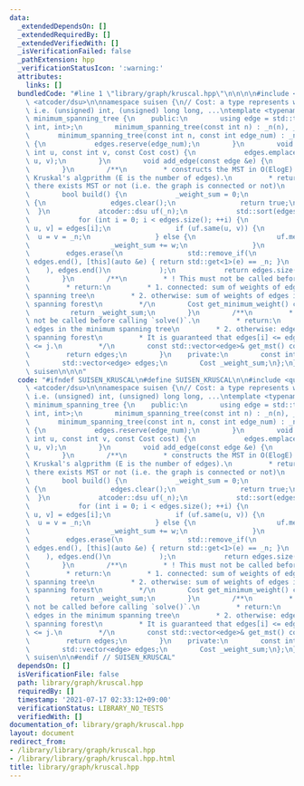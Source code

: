 ```yaml
---
data:
  _extendedDependsOn: []
  _extendedRequiredBy: []
  _extendedVerifiedWith: []
  _isVerificationFailed: false
  _pathExtension: hpp
  _verificationStatusIcon: ':warning:'
  attributes:
    links: []
  bundledCode: "#line 1 \"library/graph/kruscal.hpp\"\n\n\n\n#include <queue>\n#include\
    \ <atcoder/dsu>\n\nnamespace suisen {\n// Cost: a type represents weights of edges\
    \ i.e. (unsigned) int, (unsigned) long long, ...\ntemplate <typename Cost>\nclass\
    \ minimum_spanning_tree {\n    public:\n        using edge = std::tuple<Cost,\
    \ int, int>;\n        minimum_spanning_tree(const int n) : _n(n), _m(0) {}\n \
    \       minimum_spanning_tree(const int n, const int edge_num) : _n(n), _m(edge_num)\
    \ {\n            edges.reserve(edge_num);\n        }\n        void add_edge(const\
    \ int u, const int v, const Cost cost) {\n            edges.emplace_back(cost,\
    \ u, v);\n        }\n        void add_edge(const edge &e) {\n            edges.push_back(e);\n\
    \        }\n        /**\n         * constructs the MST in O(ElogE) time using\
    \ Kruskal's algprithm (E is the number of edges).\n         * return: whether\
    \ there exists MST or not (i.e. the graph is connected or not)\n         */\n\
    \        bool build() {\n            _weight_sum = 0;\n            if (_n == 0)\
    \ {\n                edges.clear();\n                return true;\n          \
    \  }\n            atcoder::dsu uf(_n);\n            std::sort(edges.begin(), edges.end());\n\
    \            for (int i = 0; i < edges.size(); ++i) {\n                auto &[w,\
    \ u, v] = edges[i];\n                if (uf.same(u, v)) {\n                  \
    \  u = v = _n;\n                } else {\n                    uf.merge(u, v);\n\
    \                    _weight_sum += w;\n                }\n            }\n   \
    \         edges.erase(\n                std::remove_if(\n                    edges.begin(),\
    \ edges.end(), [this](auto &e) { return std::get<1>(e) == _n; }\n            \
    \    ), edges.end()\n            );\n            return edges.size() == _n - 1;\n\
    \        }\n        /**\n         * ! This must not be called before calling `solve()`.\n\
    \         * return:\n         * 1. connected: sum of weights of edges in the minimum\
    \ spanning tree\n         * 2. otherwise: sum of weights of edges in the minimum\
    \ spanning forest\n         */\n        Cost get_minimum_weight() const {\n  \
    \          return _weight_sum;\n        }\n        /**\n         * ! This must\
    \ not be called before calling `solve()`.\n         * return:\n         * 1. connected:\
    \ edges in the minimum spanning tree\n         * 2. otherwise: edges in the minimum\
    \ spanning forest\n         * It is guaranteed that edges[i] <= edges[j] iff i\
    \ <= j.\n         */\n        const std::vector<edge>& get_mst() const {\n   \
    \         return edges;\n        }\n    private:\n        const int _n, _m;\n\
    \        std::vector<edge> edges;\n        Cost _weight_sum;\n};\n} // namespace\
    \ suisen\n\n\n"
  code: "#ifndef SUISEN_KRUSCAL\n#define SUISEN_KRUSCAL\n\n#include <queue>\n#include\
    \ <atcoder/dsu>\n\nnamespace suisen {\n// Cost: a type represents weights of edges\
    \ i.e. (unsigned) int, (unsigned) long long, ...\ntemplate <typename Cost>\nclass\
    \ minimum_spanning_tree {\n    public:\n        using edge = std::tuple<Cost,\
    \ int, int>;\n        minimum_spanning_tree(const int n) : _n(n), _m(0) {}\n \
    \       minimum_spanning_tree(const int n, const int edge_num) : _n(n), _m(edge_num)\
    \ {\n            edges.reserve(edge_num);\n        }\n        void add_edge(const\
    \ int u, const int v, const Cost cost) {\n            edges.emplace_back(cost,\
    \ u, v);\n        }\n        void add_edge(const edge &e) {\n            edges.push_back(e);\n\
    \        }\n        /**\n         * constructs the MST in O(ElogE) time using\
    \ Kruskal's algprithm (E is the number of edges).\n         * return: whether\
    \ there exists MST or not (i.e. the graph is connected or not)\n         */\n\
    \        bool build() {\n            _weight_sum = 0;\n            if (_n == 0)\
    \ {\n                edges.clear();\n                return true;\n          \
    \  }\n            atcoder::dsu uf(_n);\n            std::sort(edges.begin(), edges.end());\n\
    \            for (int i = 0; i < edges.size(); ++i) {\n                auto &[w,\
    \ u, v] = edges[i];\n                if (uf.same(u, v)) {\n                  \
    \  u = v = _n;\n                } else {\n                    uf.merge(u, v);\n\
    \                    _weight_sum += w;\n                }\n            }\n   \
    \         edges.erase(\n                std::remove_if(\n                    edges.begin(),\
    \ edges.end(), [this](auto &e) { return std::get<1>(e) == _n; }\n            \
    \    ), edges.end()\n            );\n            return edges.size() == _n - 1;\n\
    \        }\n        /**\n         * ! This must not be called before calling `solve()`.\n\
    \         * return:\n         * 1. connected: sum of weights of edges in the minimum\
    \ spanning tree\n         * 2. otherwise: sum of weights of edges in the minimum\
    \ spanning forest\n         */\n        Cost get_minimum_weight() const {\n  \
    \          return _weight_sum;\n        }\n        /**\n         * ! This must\
    \ not be called before calling `solve()`.\n         * return:\n         * 1. connected:\
    \ edges in the minimum spanning tree\n         * 2. otherwise: edges in the minimum\
    \ spanning forest\n         * It is guaranteed that edges[i] <= edges[j] iff i\
    \ <= j.\n         */\n        const std::vector<edge>& get_mst() const {\n   \
    \         return edges;\n        }\n    private:\n        const int _n, _m;\n\
    \        std::vector<edge> edges;\n        Cost _weight_sum;\n};\n} // namespace\
    \ suisen\n\n#endif // SUISEN_KRUSCAL"
  dependsOn: []
  isVerificationFile: false
  path: library/graph/kruscal.hpp
  requiredBy: []
  timestamp: '2021-07-17 02:33:12+09:00'
  verificationStatus: LIBRARY_NO_TESTS
  verifiedWith: []
documentation_of: library/graph/kruscal.hpp
layout: document
redirect_from:
- /library/library/graph/kruscal.hpp
- /library/library/graph/kruscal.hpp.html
title: library/graph/kruscal.hpp
---
```

